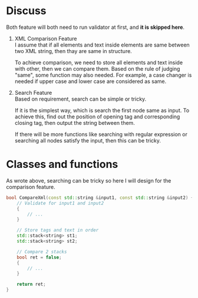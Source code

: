 # Discuss
Both feature will both need to run validator at first, and **it is skipped here**.  
1. XML Comparison Feature  
   I assume that if all elements and text inside elements are same between two XML string, then thay are same in structure.
   
   To achieve comparison, we need to store all elements and text inside with other, then we can compare them. Based on the rule of judging "same", some function may also needed. For example, a case changer is needed if upper case and lower case are considered as same.        

2. Search Feature  
   Based on requirement, search can be simple or tricky.   

   If it is the simplest way, which is search the first node same as input. To achieve this, find out the position of opening tag and corresponding closing tag, then output the string between them.  

   If there will be more functions like searching with regular expression or searching all nodes satisfy the input, then this can be tricky.  

# Classes and functions
As wrote above, searching can be tricky so here I will design for the comparison feature.  

```cpp
bool CompareXml(const std::string &input1, const std::string &input2) {
	// Validate for input1 and input2
	{
		// ...
	}

	// Store tags and text in order
	std::stack<string> st1;
	std::stack<string> st2;

	// Compare 2 stacks
	bool ret = false;
	{
		// ...
	}

	return ret;
}
```
